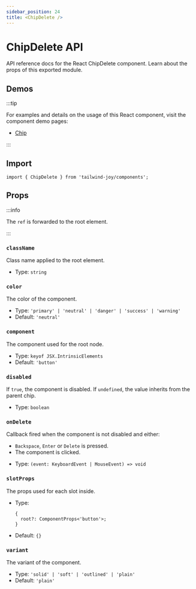 ```yaml
---
sidebar_position: 24
title: <ChipDelete />
---
```


# ChipDelete API

<AvailableFrom version="0.5.0" />

API reference docs for the React ChipDelete component.
Learn about the props of this exported module.

## Demos

:::tip

For examples and details on the usage of this React component, visit the component demo pages:

- [Chip](../components/chip)

:::

## Import

```tsx
import { ChipDelete } from 'tailwind-joy/components';
```

## Props

:::info

The `ref` is forwarded to the root element.

:::

### `className`

Class name applied to the root element.

- Type: `string`

### `color`

The color of the component.

- Type: `'primary' | 'neutral' | 'danger' | 'success' | 'warning'`
- Default: `'neutral'`

### `component`

The component used for the root node.

- Type: `keyof JSX.IntrinsicElements`
- Default: `'button'`

### `disabled`

If `true`, the component is disabled.
If `undefined`, the value inherits from the parent chip.

- Type: `boolean`

### `onDelete`

Callback fired when the component is not disabled and either:

- `Backspace`, `Enter` or `Delete` is pressed.
- The component is clicked.

* Type: `(event: KeyboardEvent | MouseEvent) => void`

### `slotProps`

The props used for each slot inside.

- Type:
  ```tsx
  {
    root?: ComponentProps<'button'>;
  }
  ```
- Default: `{}`

### `variant`

The variant of the component.

- Type: `'solid' | 'soft' | 'outlined' | 'plain'`
- Default: `'plain'`
